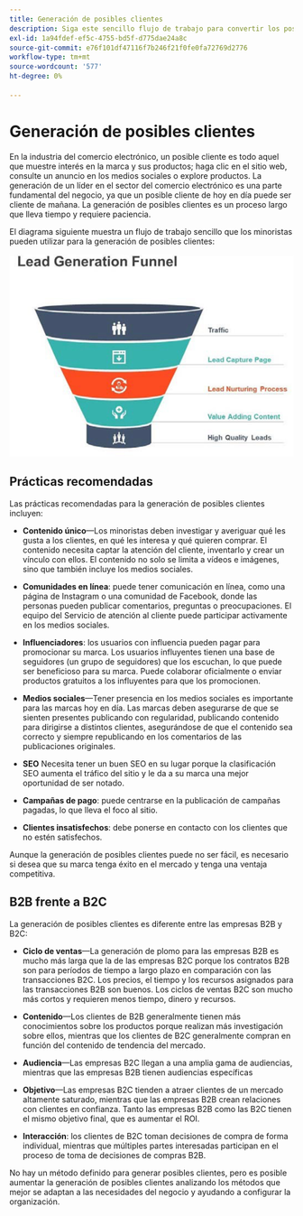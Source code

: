 ```yaml
---
title: Generación de posibles clientes
description: Siga este sencillo flujo de trabajo para convertir los posibles clientes del comercio electrónico en clientes de transacciones.
exl-id: 1a94fdef-ef5c-4755-bd5f-d775dae24a8c
source-git-commit: e76f101df47116f7b246f21f0fe0fa72769d2776
workflow-type: tm+mt
source-wordcount: '577'
ht-degree: 0%

---
```


# Generación de posibles clientes

En la industria del comercio electrónico, un posible cliente es todo aquel que muestre interés en la marca y sus productos; haga clic en el sitio web, consulte un anuncio en los medios sociales o explore productos. La generación de un líder en el sector del comercio electrónico es una parte fundamental del negocio, ya que un posible cliente de hoy en día puede ser cliente de mañana. La generación de posibles clientes es un proceso largo que lleva tiempo y requiere paciencia.

El diagrama siguiente muestra un flujo de trabajo sencillo que los minoristas pueden utilizar para la generación de posibles clientes:

![Diagrama del canal de generación de posibles clientes](../../assets/playbooks/lead-generation-funnel.png)

## Prácticas recomendadas

Las prácticas recomendadas para la generación de posibles clientes incluyen:

- **Contenido único**—Los minoristas deben investigar y averiguar qué les gusta a los clientes, en qué les interesa y qué quieren comprar. El contenido necesita captar la atención del cliente, inventarlo y crear un vínculo con ellos. El contenido no solo se limita a vídeos e imágenes, sino que también incluye los medios sociales.

- **Comunidades en línea**: puede tener comunicación en línea, como una página de Instagram o una comunidad de Facebook, donde las personas pueden publicar comentarios, preguntas o preocupaciones. El equipo del Servicio de atención al cliente puede participar activamente en los medios sociales.

- **Influenciadores**: los usuarios con influencia pueden pagar para promocionar su marca. Los usuarios influyentes tienen una base de seguidores (un grupo de seguidores) que los escuchan, lo que puede ser beneficioso para su marca. Puede colaborar oficialmente o enviar productos gratuitos a los influyentes para que los promocionen.

- **Medios sociales**—Tener presencia en los medios sociales es importante para las marcas hoy en día. Las marcas deben asegurarse de que se sienten presentes publicando con regularidad, publicando contenido para dirigirse a distintos clientes, asegurándose de que el contenido sea correcto y siempre republicando en los comentarios de las publicaciones originales.

- **SEO** Necesita tener un buen SEO en su lugar porque la clasificación SEO aumenta el tráfico del sitio y le da a su marca una mejor oportunidad de ser notado.

- **Campañas de pago**: puede centrarse en la publicación de campañas pagadas, lo que lleva el foco al sitio.

- **Clientes insatisfechos**: debe ponerse en contacto con los clientes que no estén satisfechos.

Aunque la generación de posibles clientes puede no ser fácil, es necesario si desea que su marca tenga éxito en el mercado y tenga una ventaja competitiva.

## B2B frente a B2C

La generación de posibles clientes es diferente entre las empresas B2B y B2C:

- **Ciclo de ventas**—La generación de plomo para las empresas B2B es mucho más larga que la de las empresas B2C porque los contratos B2B son para períodos de tiempo a largo plazo en comparación con las transacciones B2C. Los precios, el tiempo y los recursos asignados para las transacciones B2B son buenos. Los ciclos de ventas B2C son mucho más cortos y requieren menos tiempo, dinero y recursos.

- **Contenido**—Los clientes de B2B generalmente tienen más conocimientos sobre los productos porque realizan más investigación sobre ellos, mientras que los clientes de B2C generalmente compran en función del contenido de tendencia del mercado.

- **Audiencia**—Las empresas B2C llegan a una amplia gama de audiencias, mientras que las empresas B2B tienen audiencias específicas

- **Objetivo**—Las empresas B2C tienden a atraer clientes de un mercado altamente saturado, mientras que las empresas B2B crean relaciones con clientes en confianza. Tanto las empresas B2B como las B2C tienen el mismo objetivo final, que es aumentar el ROI.

- **Interacción**: los clientes de B2C toman decisiones de compra de forma individual, mientras que múltiples partes interesadas participan en el proceso de toma de decisiones de compras B2B.

No hay un método definido para generar posibles clientes, pero es posible aumentar la generación de posibles clientes analizando los métodos que mejor se adaptan a las necesidades del negocio y ayudando a configurar la organización.

